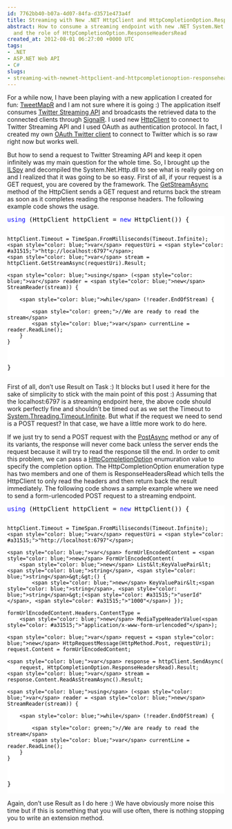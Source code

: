 ```yaml
---
id: 7762bb40-b07a-4d07-84fa-d3571e473a4f
title: Streaming with New .NET HttpClient and HttpCompletionOption.ResponseHeadersRead
abstract: How to consume a streaming endpoint with new .NET System.Net.Http.HttpClient
  and the role of HttpCompletionOption.ResponseHeadersRead
created_at: 2012-08-01 06:27:00 +0000 UTC
tags:
- .NET
- ASP.NET Web API
- C#
slugs:
- streaming-with-newnet-httpclient-and-httpcompletionoption-responseheadersread
---
```


<p>For a while now, I have been playing with a new application I created for fun: <a title="http://www.tweetmapr.net/" href="http://www.tweetmapr.net/">TweetMapR</a> and I am not sure where it is going :) The application itself consumes <a title="https://dev.twitter.com/docs/streaming-apis" href="https://dev.twitter.com/docs/streaming-apis">Twitter Streaming API</a> and broadcasts the retrieved data to the connected clients through <a title="https://github.com/SignalR/SignalR" href="https://github.com/SignalR/SignalR">SignalR</a>. I used new <a title="http://msdn.microsoft.com/en-us/library/system.net.http.httpclient(v=vs.110)" href="http://msdn.microsoft.com/en-us/library/system.net.http.httpclient(v=vs.110)">HttpClient</a> to connect to Twitter Streaming API and I used OAuth as authentication protocol. In fact, I created my own <a title="https://github.com/WebAPIDoodle/TwitterDoodle" href="https://github.com/WebAPIDoodle/TwitterDoodle">OAuth Twitter client</a> to connect to Twitter which is so raw right now but works well.</p>
<p>But how to send a request to Twitter Streaming API and keep it open infinitely was my main question for the whole time. So, I brought up the <a title="http://wiki.sharpdevelop.net/ILSpy.ashx" href="http://wiki.sharpdevelop.net/ILSpy.ashx">ILSpy</a> and decompiled the System.Net.Http.dll to see what is really going on and I realized that it was going to be so easy. First of all, if your request is a GET request, you are covered by the framework. The <a title="http://msdn.microsoft.com/en-us/library/hh551756(v=vs.110)" href="http://msdn.microsoft.com/en-us/library/hh551756(v=vs.110)">GetStreamAsync</a> method of the HttpClient sends a GET request and returns back the stream as soon as it completes reading the response headers. The following example code shows the usage.</p>
<div class="code-wrapper border-shadow-1">
<div style="background-color: white; color: black;">
<pre><span style="color: blue;">using</span> (HttpClient httpClient = <span style="color: blue;">new</span> HttpClient()) {

    httpClient.Timeout = TimeSpan.FromMilliseconds(Timeout.Infinite);
    <span style="color: blue;">var</span> requestUri = <span style="color: #a31515;">"http://localhost:6797"</span>;
    <span style="color: blue;">var</span> stream = httpClient.GetStreamAsync(requestUri).Result;

    <span style="color: blue;">using</span> (<span style="color: blue;">var</span> reader = <span style="color: blue;">new</span> StreamReader(stream)) {

        <span style="color: blue;">while</span> (!reader.EndOfStream) { 

            <span style="color: green;">//We are ready to read the stream</span>
            <span style="color: blue;">var</span> currentLine = reader.ReadLine();
        }
    }
}</pre>
</div>
</div>
<p>First of all, don&rsquo;t use Result on Task :) It blocks but I used it here for the sake of simplicity to stick with the main point of this post :) Assuming that the localhost:6797 is a streaming endpoint here, the above code should work perfectly fine and shouldn&rsquo;t be timed out as we set the Timeout to <a title="http://msdn.microsoft.com/en-us/library/system.threading.timeout.infinite.aspx" href="http://msdn.microsoft.com/en-us/library/system.threading.timeout.infinite.aspx">System.Threading.Timeout.Infinite</a>. But what if the request we need to send is a POST request? In that case, we have a little more work to do here.</p>
<p>If we just try to send a POST request with the&nbsp;<a title="http://msdn.microsoft.com/en-us/library/hh138245(v=vs.110)" href="http://msdn.microsoft.com/en-us/library/hh138245(v=vs.110)">PostAsync</a> method or any of its variants, the response will never come back unless the server ends the request because it will try to read the response till the end. In order to omit this problem, we can pass a <a title="http://msdn.microsoft.com/en-us/library/system.net.http.httpcompletionoption(v=vs.110).aspx" href="http://msdn.microsoft.com/en-us/library/system.net.http.httpcompletionoption(v=vs.110).aspx">HttpCompletionOption</a> enumuration value to specify the completion option. The HttpCompletionOption enumeration type has two members and one of them is ResponseHeadersRead which tells the HttpClient to only read the headers and then return back the result immediately. The following code shows a sample example where we need to send a form-urlencoded POST request to a streaming endpoint.</p>
<div class="code-wrapper border-shadow-1">
<div style="background-color: white; color: black;">
<pre><span style="color: blue;">using</span> (HttpClient httpClient = <span style="color: blue;">new</span> HttpClient()) {

    httpClient.Timeout = TimeSpan.FromMilliseconds(Timeout.Infinite);
    <span style="color: blue;">var</span> requestUri = <span style="color: #a31515;">"http://localhost:6797"</span>;

    <span style="color: blue;">var</span> formUrlEncodedContent = <span style="color: blue;">new</span> FormUrlEncodedContent(
        <span style="color: blue;">new</span> List&lt;KeyValuePair&lt;<span style="color: blue;">string</span>, <span style="color: blue;">string</span>&gt;&gt;() { 
            <span style="color: blue;">new</span> KeyValuePair&lt;<span style="color: blue;">string</span>, <span style="color: blue;">string</span>&gt;(<span style="color: #a31515;">"userId"</span>, <span style="color: #a31515;">"1000"</span>) });

    formUrlEncodedContent.Headers.ContentType = 
        <span style="color: blue;">new</span> MediaTypeHeaderValue(<span style="color: #a31515;">"application/x-www-form-urlencoded"</span>);

    <span style="color: blue;">var</span> request = <span style="color: blue;">new</span> HttpRequestMessage(HttpMethod.Post, requestUri);
    request.Content = formUrlEncodedContent;

    <span style="color: blue;">var</span> response = httpClient.SendAsync(
        request, HttpCompletionOption.ResponseHeadersRead).Result;
    <span style="color: blue;">var</span> stream = response.Content.ReadAsStreamAsync().Result;

    <span style="color: blue;">using</span> (<span style="color: blue;">var</span> reader = <span style="color: blue;">new</span> StreamReader(stream)) {

        <span style="color: blue;">while</span> (!reader.EndOfStream) { 

            <span style="color: green;">//We are ready to read the stream</span>
            <span style="color: blue;">var</span> currentLine = reader.ReadLine();
        }
    }
}</pre>
</div>
</div>
<p>Again, don&rsquo;t use Result as I do here :) We have obviously more noise this time but if this is something that you will use often, there is nothing stopping you to write an extension method.</p>